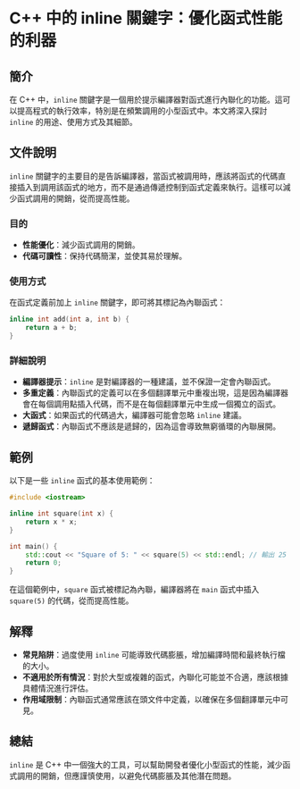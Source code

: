 <!--
Meta Description: # C++ 中的 inline 關鍵字：優化函式性能的利器 ## 簡介 在 C++ 中，`inline` 關鍵字是一個用於提示編譯器對函式進行內聯化的功能。這可以提高程式的執行效率，特別是在頻繁調用的小型函式中。本文將深入探討 `inline` 的用途、使用方式及其細節。 ## 文件說明 `inli...
Meta Keywords: inline, int, square, return, 關鍵字
-->

# C++ 中的 inline 關鍵字：優化函式性能的利器

## 簡介
在 C++ 中，`inline` 關鍵字是一個用於提示編譯器對函式進行內聯化的功能。這可以提高程式的執行效率，特別是在頻繁調用的小型函式中。本文將深入探討 `inline` 的用途、使用方式及其細節。

## 文件說明
`inline` 關鍵字的主要目的是告訴編譯器，當函式被調用時，應該將函式的代碼直接插入到調用該函式的地方，而不是通過傳遞控制到函式定義來執行。這樣可以減少函式調用的開銷，從而提高性能。

### 目的
- **性能優化**：減少函式調用的開銷。
- **代碼可讀性**：保持代碼簡潔，並使其易於理解。

### 使用方式
在函式定義前加上 `inline` 關鍵字，即可將其標記為內聯函式：

```cpp
inline int add(int a, int b) {
    return a + b;
}
```

### 詳細說明
- **編譯器提示**：`inline` 是對編譯器的一種建議，並不保證一定會內聯函式。
- **多重定義**：內聯函式的定義可以在多個翻譯單元中重複出現，這是因為編譯器會在每個調用點插入代碼，而不是在每個翻譯單元中生成一個獨立的函式。
- **大函式**：如果函式的代碼過大，編譯器可能會忽略 `inline` 建議。
- **遞歸函式**：內聯函式不應該是遞歸的，因為這會導致無窮循環的內聯展開。

## 範例
以下是一些 `inline` 函式的基本使用範例：

```cpp
#include <iostream>

inline int square(int x) {
    return x * x;
}

int main() {
    std::cout << "Square of 5: " << square(5) << std::endl; // 輸出 25
    return 0;
}
```

在這個範例中，`square` 函式被標記為內聯，編譯器將在 `main` 函式中插入 `square(5)` 的代碼，從而提高性能。

## 解釋
- **常見陷阱**：過度使用 `inline` 可能導致代碼膨脹，增加編譯時間和最終執行檔的大小。
- **不適用於所有情況**：對於大型或複雜的函式，內聯化可能並不合適，應該根據具體情況進行評估。
- **作用域限制**：內聯函式通常應該在頭文件中定義，以確保在多個翻譯單元中可見。

## 總結
`inline` 是 C++ 中一個強大的工具，可以幫助開發者優化小型函式的性能，減少函式調用的開銷，但應謹慎使用，以避免代碼膨脹及其他潛在問題。